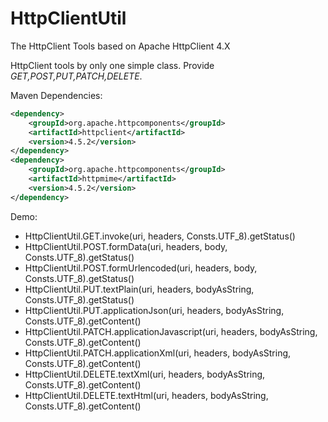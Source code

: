 # HttpClientUtil
The HttpClient Tools based on Apache HttpClient 4.X

HttpClient tools by only one simple class. Provide *GET,POST,PUT,PATCH,DELETE*.

Maven Dependencies:

``` xml
<dependency>
    <groupId>org.apache.httpcomponents</groupId>
    <artifactId>httpclient</artifactId>
    <version>4.5.2</version>
</dependency>
<dependency>
    <groupId>org.apache.httpcomponents</groupId>
    <artifactId>httpmime</artifactId>
    <version>4.5.2</version>
</dependency>
```

Demo:

- HttpClientUtil.GET.invoke(uri, headers, Consts.UTF_8).getStatus()
- HttpClientUtil.POST.formData(uri, headers, body, Consts.UTF_8).getStatus()
- HttpClientUtil.POST.formUrlencoded(uri, headers, body, Consts.UTF_8).getStatus()
- HttpClientUtil.PUT.textPlain(uri, headers, bodyAsString, Consts.UTF_8).getStatus()
- HttpClientUtil.PUT.applicationJson(uri, headers, bodyAsString, Consts.UTF_8).getContent()
- HttpClientUtil.PATCH.applicationJavascript(uri, headers, bodyAsString, Consts.UTF_8).getContent()
- HttpClientUtil.PATCH.applicationXml(uri, headers, bodyAsString, Consts.UTF_8).getContent()
- HttpClientUtil.DELETE.textXml(uri, headers, bodyAsString, Consts.UTF_8).getContent()
- HttpClientUtil.DELETE.textHtml(uri, headers, bodyAsString, Consts.UTF_8).getContent()
